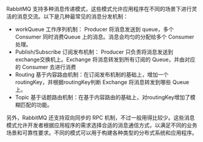 RabbitMQ 支持多种消息传递模式，这些模式允许应用程序在不同的场景下进行灵活的消息交流。以下是几种最常见的消息分发机制：

+ workQueue 工作序列机制： Producer 将消息发送到 queue，多个 Consumer 同时消费Queue 上的消息。消息会均匀的分配给多个 Consumer 处理。
+ Publish/Subscribe 订阅发布机制： Producer 只负责将消息发送到exchange交换机上。Exchange 将消息转发到所有订阅的 Queue，并由对应的 Consumer 去进行消费
+ Routing 基于内容路由机制：在订阅发布机制的基础上，增加一个routingKey，并根据routingKey判断 Exchange 将消息转发到哪些 Queue 上。
+ Topic 基于话题路由机制：在基于内容路由的基础上，对routingKey增加了模糊匹配的功能。

另外，RabbitMQ 还支持双向同步的 RPC 机制，不过一般用得比较少。这些消息模式允许开发者根据应用程序的需求选择合适的消息通信方式，以满足不同的业务场景和可靠性要求。不同的模式可以用于构建各种类型的分布式系统和应用程序。
